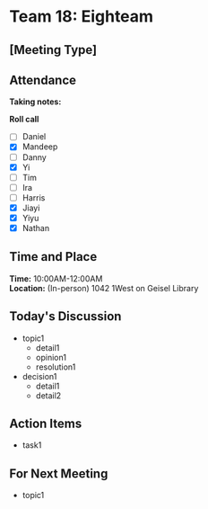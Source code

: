 # Team 18: Eighteam

## \[Meeting Type\]
  
## Attendance
**Taking notes:** <name>
  
**Roll call**
- [ ] Daniel
- [x] Mandeep
- [ ] Danny
- [x] Yi
- [ ] Tim
- [ ] Ira
- [ ] Harris
- [x] Jiayi
- [x] Yiyu
- [x] Nathan
  
## Time and Place
**Time:** 10:00AM-12:00AM
<br/>
**Location:** (In-person) 1042 1West on Geisel Library 
  
## Today's Discussion
- topic1
  - detail1
  - opinion1
  - resolution1
- decision1
  - detail1
  - detail2
  
## Action Items
- task1
 
## For Next Meeting
- topic1
